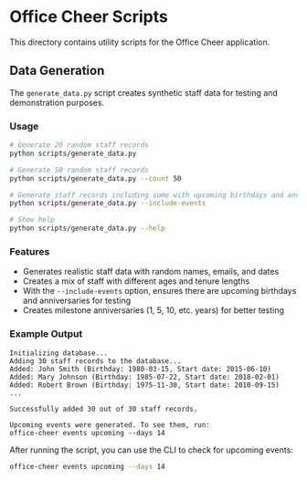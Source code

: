 # Office Cheer Scripts

This directory contains utility scripts for the Office Cheer application.

## Data Generation

The `generate_data.py` script creates synthetic staff data for testing and demonstration purposes.

### Usage

```bash
# Generate 20 random staff records
python scripts/generate_data.py

# Generate 50 random staff records
python scripts/generate_data.py --count 50

# Generate staff records including some with upcoming birthdays and anniversaries
python scripts/generate_data.py --include-events

# Show help
python scripts/generate_data.py --help
```

### Features

- Generates realistic staff data with random names, emails, and dates
- Creates a mix of staff with different ages and tenure lengths
- With the `--include-events` option, ensures there are upcoming birthdays and anniversaries for testing
- Creates milestone anniversaries (1, 5, 10, etc. years) for better testing

### Example Output

```
Initializing database...
Adding 30 staff records to the database...
Added: John Smith (Birthday: 1980-03-15, Start date: 2015-06-10)
Added: Mary Johnson (Birthday: 1985-07-22, Start date: 2018-02-01)
Added: Robert Brown (Birthday: 1975-11-30, Start date: 2010-09-15)
...

Successfully added 30 out of 30 staff records.

Upcoming events were generated. To see them, run:
office-cheer events upcoming --days 14
```

After running the script, you can use the CLI to check for upcoming events:

```bash
office-cheer events upcoming --days 14
```